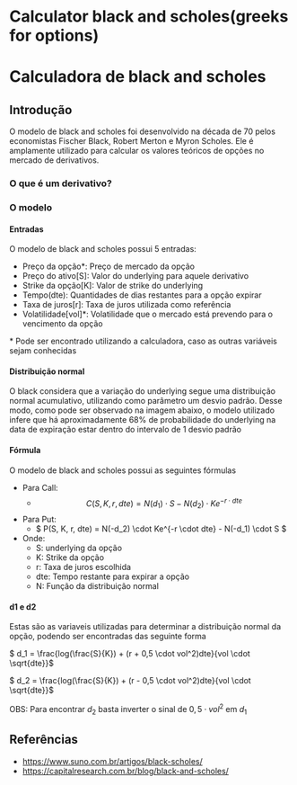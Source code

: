# Calculator black and scholes(greeks for options)
# Calculadora de black and scholes

## Introdução
O modelo de black and scholes foi desenvolvido na década de 70 pelos economistas Fischer Black, Robert Merton e Myron Scholes. Ele é amplamente utilizado para calcular os valores teóricos de opções no mercado de derivativos.

### O que é um derivativo?


### O modelo
#### Entradas
O modelo de black and scholes possui 5 entradas:
- Preço da opção*: Preço de mercado da opção
- Preço do ativo[S]: Valor do underlying para aquele derivativo
- Strike da opção[K]: Valor de strike do underlying
- Tempo(dte): Quantidades de dias restantes para a opção expirar
- Taxa de juros[r]: Taxa de juros utilizada como referência
- Volatilidade[vol]*: Volatilidade que o mercado está prevendo para o vencimento da opção

\* Pode ser encontrado utilizando a calculadora, caso as outras variáveis sejam conhecidas

#### Distribuição normal
O black considera que a variação do underlying segue uma distribuição normal acumulativo, utilizando como parâmetro um desvio padrão. Desse modo, como pode ser observado na imagem abaixo, o modelo utilizado infere que há aproximadamente 68% de probabilidade do underlying na data de expiração estar dentro do intervalo de 1 desvio padrão

#### Fórmula
O modelo de black and scholes possui as seguintes fórmulas

- Para Call:
    - $$ C(S, K, r, dte) = N(d_1) \cdot S - N(d_2) \cdot Ke^{-r \cdot dte} $$
- Para Put:
    - $ P(S, K, r, dte) = N(-d_2) \cdot Ke^{-r \cdot dte} - N(-d_1) \cdot S $
- Onde:
    - S: underlying da opção
    - K: Strike da opção
    - r: Taxa de juros escolhida
    - dte: Tempo restante para expirar a opção
    - N: Função da distribuição normal

#### d1 e d2
Estas são as variaveis utilizadas para determinar a distribuição normal da opção, podendo ser encontradas das seguinte forma

$ d_1 = \frac{log(\frac{S}{K}) + (r + 0,5 \cdot vol^2)dte}{vol \cdot \sqrt{dte}}$

$ d_2 = \frac{log(\frac{S}{K}) + (r - 0,5 \cdot vol^2)dte}{vol \cdot \sqrt{dte}}$

OBS: Para encontrar $d_2$ basta inverter o sinal de $0,5 \cdot vol^2$ em $d_1$

## Referências
- https://www.suno.com.br/artigos/black-scholes/
- https://capitalresearch.com.br/blog/black-and-scholes/
